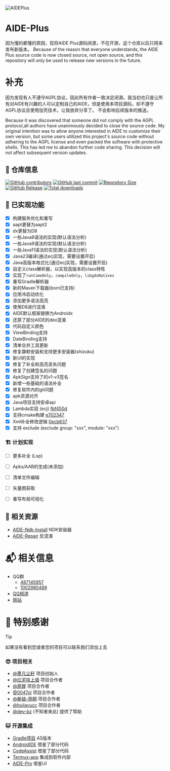 ![AIDEPlus](https://socialify.git.ci/AndroidIDE-CN/AIDE-Plus/image?description=1&font=KoHo&forks=1&issues=1&logo=https%3A%2F%2Fraw.githubusercontent.com%2FAndroidIDE-CN%2FAIDE-Plus%2Frefs%2Fheads%2F2.3%2F.idea%2Ficon.svg&name=1&owner=1&pattern=Circuit+Board&pulls=1&stargazers=1&theme=Auto)

# AIDE-Plus
因为懂的都懂的原因，现将AIDE Plus源码闭源，不在开源，这个仓库以后只用来发布新版本。
Because of the reason that everyone understands, the AIDE Plus source code is now closed source, not open source, and this repository will only be used to release new versions in the future.

# 补充
因为发现有人不遵守AGPL协议，因此所有作者一致决定闭源。我当初也只是让所有对AIDE有兴趣的人可以定制自己的AIDE，但是使用本项目源码，却不遵守AGPL协议且使用加壳技术，让我放弃分享了。
不会影响后续版本的推送。

Because it was discovered that someone did not comply with the AGPL protocol,all authors have unanimously decided to close the source code. My original intention was to allow anyone interested in AIDE to customize their own version, but some users utilized this project's source code without adhering to the AGPL license and even packed the software with protective shells. This has led me to abandon further code sharing. This decision will not affect subsequent version updates.


## 🪪 仓库信息
[![GitHub contributors](https://img.shields.io/github/contributors/AndroidIDE-CN/AIDE-Plus)](https://github.com/AndroidIDE-CN/AIDE-Plus/graphs/contributors)
[![GitHub last commit](https://img.shields.io/github/last-commit/AndroidIDE-CN/AIDE-Plus)](https://github.com/AndroidIDE-CN/AIDE-Plus/commits/)
[![Repository Size](https://img.shields.io/github/repo-size/AndroidIDE-CN/AIDE-Plus)](https://github.com/AndroidIDE-CN/AIDE-Plus)
[![GitHub Release](https://img.shields.io/github/v/release/AndroidIDE-CN/AIDE-Plus)](https://github.com/AndroidIDE-CN/AIDE-Plus/releases)
[![Total downloads](https://img.shields.io/github/downloads/AndroidIDE-CN/AIDE-Plus/total)](https://github.com/AndroidIDE-CN/AIDE-Plus/releases)

## 📝 已实现功能
- [x] 构建服务优化和重写
- [x] aapt更替为aapt2
- [x] dx更替为D8
- [x] 一些Java8语法的实现(默认语法分析)
- [x] 一些Java9语法的实现(默认语法分析)
- [x] 一些Java11语法的实现(默认语法分析)
- [x] Java23编译(通过ecj实现，需要设置开启)
- [x] Java高版本格式化(通过ecj实现，需要设置开启)
- [x] 自定义class解析器，以实现高版本的class特性
- [x] 实现了`runtimeOnly`，`compileOnly`，`libgdxNatives`
- [x] 重写Gradle解析器
- [x] 新的Maven下载器(bom已支持)
- [x] 应用冷启动优化
- [x] 添加更多语法高亮
- [x] 使用D8进行混淆
- [x] AIDE默认框架替换为Androidx
- [x] 还原了部分AIDE的dex混淆
- [x] 代码自定义颜色
- [x] ViewBinding支持
- [x] DateBinding支持
- [x] 清单合并工具更新
- [x] 修复静默安装和支持更多安装器(shizuku)
- [x] 新UI的实现
- [x] 修复了补全和高亮丢失问题
- [x] 修复了创建签名的问题
- [x] ApkSign支持了的v1-v3签名
- [x] 新增一些基础的语法补全
- [x] 修复软件内的git问题
- [x] apk资源对齐
- [x] Java项目支持安卓api
- [x] Lambda实现 (ecj) [fbf450d](https://github.com/AndroidIDE-CN/AIDE-Plus/commit/fbf450dba15ccaf51a7a6dd77db300d50551e98b)
- [x] 支持cmake构建 [e702347](https://github.com/AndroidIDE-CN/AIDE-Plus/commit/e702347df0c10b718df5aeb4798402802334e310)
- [x] Xml补全修改逻辑 [0ecb637](https://github.com/AndroidIDE-CN/AIDE-Plus/commit/f7960418b9326231d55726514f10385396e9e8b6)
- [x] 支持 exclude (exclude group: "xxx", module: "xxx")

### 🏗️ 计划实现
- [ ] 更多补全 (Lsp)
- [ ] Apks/AAB的生成(未添加)
- [ ] 清单文件编辑
- [ ] 矢量图获取
- [ ] 重写布局可视化


## 🌠 相关资源
- [AIDE-Ndk-Install](https://github.com/ZeroAicy/AIDE-Ndk-Install) NDK安装器
- [AIDE-Repair](https://github.com/ZeroAicy/AIDE-Repair) 反混淆

# 📬️ 相关信息
- QQ群
  * [487145957](https://qm.qq.com/q/W0WJq5qne2)
  * [1002980489](https://qm.qq.com/q/W0WJq5qne2) 
- [QQ频道](https://pd.qq.com/s/auq589py2)
- [网站](https://plus.androidide.cn)

# 🏅 特别感谢
> [!TIP]
> 如果没有看到您或者您的项目可以联系我们添加上去
### 😎 项目相关
- [@墨凡尘轩](https://github.com/ZeroAicy) 项目创始人
- [@烂泥扶上墙](https://github.com/eirv) 项目合作者
- [@原罪](https://github.com/neu233) 项目合作者
- [@0047ol](https://github.com/0047ol) 项目合作者
- [@梔锿-雨桐](https://iyutong.cn) 项目合作者
- [@hujiayucc](https://github.com/hujiayucc) 项目合作者
- [@dev-bz](https://github.com/dev-bz) (不知者来此) 提供了帮助
### 🐱 开源集成
- [Gradle项目](https://github.com/neu233/AIDE-Plus) AS版本
- [AndroidIDE](https://github.com/AndroidIDEOfficial/AndroidIDE) 借鉴了部分代码
- [CodeAssist](https://github.com/tyron12233/CodeAssist) 借鉴了部分代码
- [Termux-app](https://github.com/termux/termux-app) 集成到软件内部
- [AIDE-Pro](https://github.com/AndroidIDE-CN/) 借鉴UI


